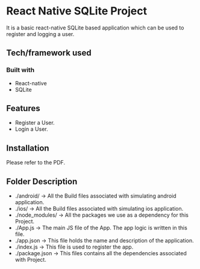 # React Native SQLite Project
It is a basic react-native SQLite based application which can be used to register and logging a user.

## Tech/framework used

### Built with
 - React-native
 - SQLite

## Features
 - Register a User.
 - Login a User.

## Installation
Please refer to the PDF.

## Folder Description
 - ./android/ -> All the Build files associated with simulating android application.
 - ./ios/ -> All the Build files associated with simulating ios application.
 - ./node_modules/ -> All the packages we use as a dependency for this Project.
 - ./App.js -> The main JS file of the App. The app logic is written in this file.
 - ./app.json -> This file holds the name and description of the application.
 - ./index.js -> This file is used to register the app.
 - ./package.json -> This files contains all the dependencies associated with Project.
